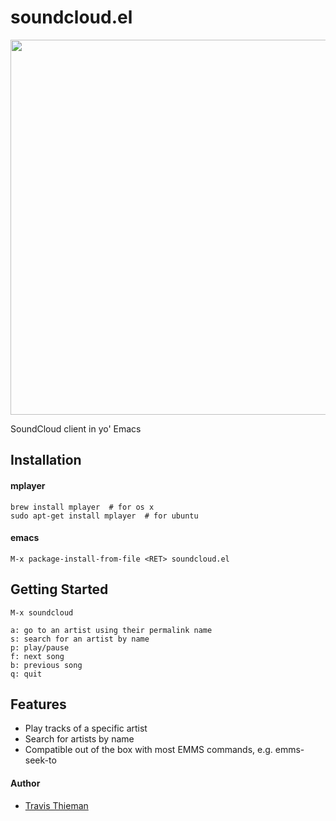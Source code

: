 soundcloud.el
=============

<img src="http://i.imgur.com/ZyTcbzD.png" height="600">

SoundCloud client in yo' Emacs

## Installation

#### mplayer

    brew install mplayer  # for os x
	sudo apt-get install mplayer  # for ubuntu

#### emacs

    M-x package-install-from-file <RET> soundcloud.el

## Getting Started

    M-x soundcloud

    a: go to an artist using their permalink name
	s: search for an artist by name
	p: play/pause
	f: next song
	b: previous song
	q: quit

## Features

 * Play tracks of a specific artist
 * Search for artists by name
 * Compatible out of the box with most EMMS commands, e.g. emms-seek-to

#### Author

 * [Travis Thieman](https://twitter.com/thieman)
